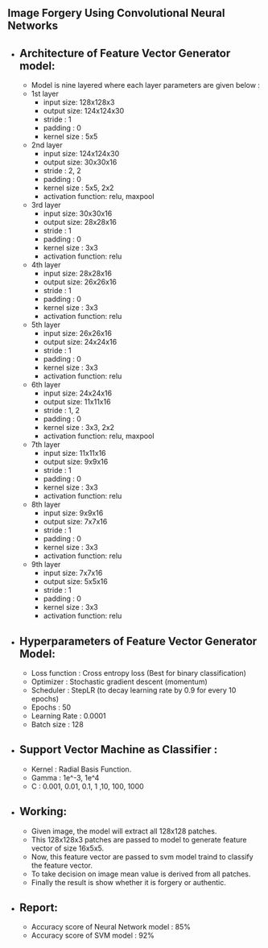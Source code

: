 **Image Forgery Using Convolutional Neural Networks**
-
* Architecture of Feature Vector Generator model:
    -  
    * Model is nine layered where each layer parameters are given below :
    - 1st layer 
        * input size: 128x128x3 
        * output size: 124x124x30
        * stride : 1
        * padding : 0
        * kernel size : 5x5
    - 2nd layer 
        * input size: 124x124x30 
        * output size: 30x30x16
        * stride : 2, 2
        * padding : 0
        * kernel size : 5x5, 2x2
        * activation function: relu, maxpool
    - 3rd layer 
        * input size: 30x30x16
        * output size: 28x28x16
        * stride : 1
        * padding : 0
        * kernel size : 3x3
        * activation function: relu
    - 4th layer 
        * input size: 28x28x16 
        * output size: 26x26x16
        * stride : 1
        * padding : 0
        * kernel size : 3x3
        * activation function: relu
    - 5th layer 
        * input size: 26x26x16
        * output size: 24x24x16
        * stride : 1
        * padding : 0
        * kernel size : 3x3
        * activation function: relu
    - 6th layer 
        * input size: 24x24x16 
        * output size: 11x11x16
        * stride : 1, 2
        * padding : 0
        * kernel size : 3x3, 2x2
        * activation function: relu, maxpool
    - 7th layer 
        * input size: 11x11x16 
        * output size: 9x9x16
        * stride : 1
        * padding : 0
        * kernel size : 3x3
        * activation function: relu
    - 8th layer 
        * input size: 9x9x16
        * output size: 7x7x16
        * stride : 1
        * padding : 0
        * kernel size : 3x3
        * activation function: relu
    - 9th layer 
        * input size: 7x7x16 
        * output size: 5x5x16
        * stride : 1
        * padding : 0
        * kernel size : 3x3
        * activation function: relu
* Hyperparameters of Feature Vector Generator Model:
    -
    - Loss function : Cross entropy loss (Best for binary classification)
    - Optimizer : Stochastic gradient descent (momentum)
    - Scheduler : StepLR (to decay learning rate by 0.9 for every 10 epochs)
    - Epochs : 50
    - Learning Rate : 0.0001
    - Batch size : 128
* Support Vector Machine as Classifier :
    -
    - Kernel : Radial Basis Function.
    - Gamma : 1e^-3, 1e^4
    - C : 0.001, 0.01, 0.1, 1 ,10, 100, 1000

* Working:
    -
    - Given image, the model will extract all 128x128 patches.
    - This 128x128x3 patches are passed to model to generate feature vector of size 16x5x5.
    - Now, this feature vector are passed to svm model traind to classify the feature vector.
    - To take decision on image mean value is derived from all patches.
    - Finally the result is show whether it is forgery or authentic.

* Report:
    - 
    - Accuracy score of Neural Network model : 85%
    - Accuracy score of SVM model : 92%
